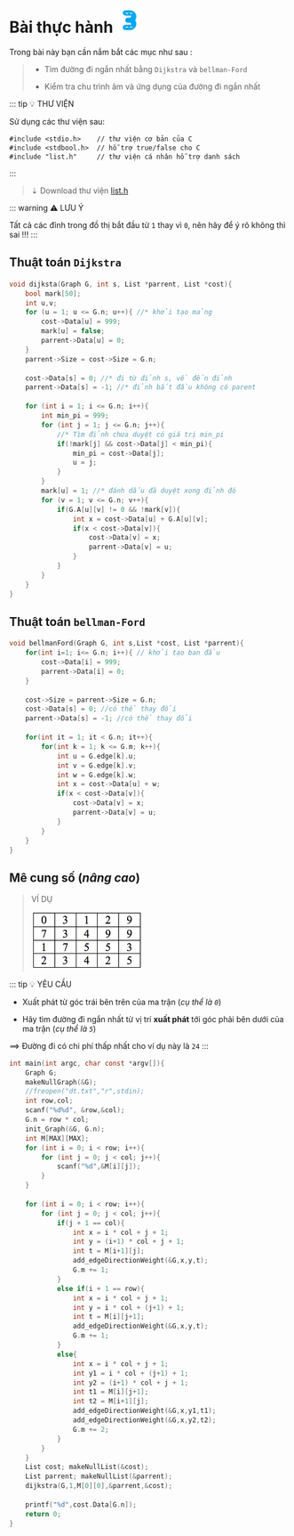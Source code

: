 # Bài thực hành <img src="https://raw.githubusercontent.com/Zenfection/Image/master/2021/10/08-14-42-15-icons8-3_cute.png" width="45">

Trong bài này bạn cần nắm bắt các mục như sau : 

> - Tìm đường đi ngắn nhất bằng `Dijkstra` và `bellman-Ford`
> 
> - Kiểm tra chu trình âm và ứng dụng của đường đi ngắn nhất

::: tip 💡 THƯ VIỆN

Sử dụng các thư viện sau:

```c:no-line-numbers
#include <stdio.h>    // thư viện cơ bản của C
#include <stdbool.h>  // hỗ trợ true/false cho C
#include "list.h"     // thư viện cá nhân hỗ trợ danh sách
```
:::

> ⇣ Download thư viện [list.h](https://github.com/Zenfection/zenctu/blob/main/docs/cosonganh/CT175-Ly_thuyet_do_thi/Thuchanh/source/list.h)

::: warning ⚠️ LƯU Ý

Tất cả các đỉnh trong đồ thị bắt đầu từ `1` thay vì `0`, nên hãy để ý rõ không thì sai !!!
:::

## Thuật toán `Dijkstra`

```c
void dijksta(Graph G, int s, List *parrent, List *cost){
    bool mark[50];
    int u,v;
    for (u = 1; u <= G.n; u++){ //* khởi tạo mảng
        cost->Data[u] = 999;
        mark[u] = false;
        parrent->Data[u] = 0;
    }
    parrent->Size = cost->Size = G.n;

    cost->Data[s] = 0; //* đi từ đỉnh s, về đến đỉnh 
    parrent->Data[s] = -1; //* đỉnh bắt đầu không có parent 

    for (int i = 1; i <= G.n; i++){
        int min_pi = 999;
        for (int j = 1; j <= G.n; j++){
            //* Tìm đỉnh chưa duyệt có giá trị min_pi
            if(!mark[j] && cost->Data[j] < min_pi){
                min_pi = cost->Data[j];
                u = j;
            }
        }
        mark[u] = 1; //* đánh dấu đã duyệt xong đỉnh đó
        for (v = 1; v <= G.n; v++){
            if(G.A[u][v] != 0 && !mark[v]){
                int x = cost->Data[u] + G.A[u][v];
                if(x < cost->Data[v]){
                    cost->Data[v] = x;
                    parrent->Data[v] = u;
                }
            }
        }
    }
}
```

## Thuật toán `bellman-Ford`

```c
void bellmanFord(Graph G, int s,List *cost, List *parrent){
    for(int i=1; i<= G.n; i++){ // khởi tạo ban đầu
        cost->Data[i] = 999;
        parrent->Data[i] = 0;
    }

    cost->Size = parrent->Size = G.n;
    cost->Data[s] = 0; //có thể thay đổi
    parrent->Data[s] = -1; //có thể thay đổi

    for(int it = 1; it < G.n; it++){
        for(int k = 1; k <= G.m; k++){
            int u = G.edge[k].u;
            int v = G.edge[k].v;
            int w = G.edge[k].w;
            int x = cost->Data[u] + w;
            if(x < cost->Data[v]){
                cost->Data[v] = x;
                parrent->Data[v] = u;
            }
        }
    }
}
```

## Mê cung số (*nâng cao*)

> VÍ DỤ
>
> <img src="https://raw.githubusercontent.com/Zenfection/Image/master/2021/10/28-15-19-07-Screen%20Shot%202018-03-05%20at%207.23.34%20AM.png" width="200">

::: tip 💡 YÊU CẦU

- Xuất phát từ góc trái bên trên của ma trận (*cụ thể là `0`*)

- Hãy tìm đường đi ngắn nhất từ vị trí **xuất phát** tới góc phải bên dưới của ma trận (*cụ thể là `5`*)

==> Đường đi có chi phí thấp nhất cho ví dụ này là `24`
:::


```c
int main(int argc, char const *argv[]){
    Graph G;
    makeNullGraph(&G);
    //freopen("dt.txt","r",stdin);
    int row,col;
    scanf("%d%d", &row,&col);
    G.n = row * col;
    init_Graph(&G, G.n);
    int M[MAX][MAX];
    for (int i = 0; i < row; i++){
        for (int j = 0; j < col; j++){
            scanf("%d",&M[i][j]);
        }
    }
    
    for (int i = 0; i < row; i++){
        for (int j = 0; j < col; j++){
            if(j + 1 == col){
                int x = i * col + j + 1;
                int y = (i+1) * col + j + 1;
                int t = M[i+1][j];
                add_edgeDirectionWeight(&G,x,y,t);
                G.m += 1;
            }
            else if(i + 1 == row){
                int x = i * col + j + 1;
                int y = i * col + (j+1) + 1;
                int t = M[i][j+1];
                add_edgeDirectionWeight(&G,x,y,t);
                G.m += 1;
            }
            else{
                int x = i * col + j + 1;
                int y1 = i * col + (j+1) + 1;
                int y2 = (i+1) * col + j + 1;
                int t1 = M[i][j+1];
                int t2 = M[i+1][j];
                add_edgeDirectionWeight(&G,x,y1,t1);
                add_edgeDirectionWeight(&G,x,y2,t2);
                G.m += 2;
            }            
        }
    }
    List cost; makeNullList(&cost);
    List parrent; makeNullList(&parrent);
    dijkstra(G,1,M[0][0],&parrent,&cost);
    
    printf("%d",cost.Data[G.n]);
    return 0;
}
```
